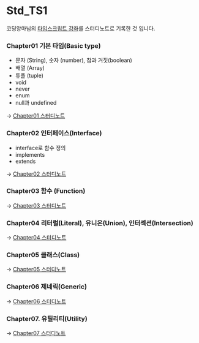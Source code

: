 # Std_TS1

코딩앙마님의 [타입스크립트 강좌](https://www.youtube.com/watch?v=5oGAkQsGWkc&list=PLZKTXPmaJk8KhKQ_BILr1JKCJbR0EGlx0)를 스터디노트로 기록한 것 입니다.



### Chapter01 기본 타입(Basic type)

- 문자 (String), 숫자 (number), 참과 거짓(boolean)
- 배열 (Array)
- 튜플 (tuple)
- void
- never
- enum
- null과 undefined

→ [Chapter01 스터디노트](C:\Users\aiden\Desktop\Std_TS1\Chapter01\Chapter01.md)

### Chapter02 인터페이스(Interface)

- interface로 함수 정의
- implements
- extends


→ [Chapter02 스터디노트](C:\Users\aiden\Desktop\Std_TS1\Chapter02\Chapter02.md)



### Chapter03 함수 (Function)

→ [Chapter03 스터디노트](C:\Users\aiden\Desktop\Std_TS1\Chapter03\Chapter03.md)





### Chapter04 리터럴(Literal), 유니온(Union), 인터섹션(Intersection)

→ [Chapter04 스터디노트](C:\Users\aiden\Desktop\Std_TS1\Chapter04\Chapter04.md)



### Chapter05 클래스(Class)

→ [Chapter05 스터디노트](C:\Users\aiden\Desktop\Std_TS1\Chapter05\Chapter05.md)



### Chapter06 제네릭(Generic)

→ [Chapter06 스터디노트](C:\Users\aiden\Desktop\Std_TS1\Chapter06\Chapter06.md)



### Chapter07. 유틸리티(Utility)

→ [Chapter07 스터디노트](C:\Users\aiden\Desktop\Std_TS1\Chapter07\Chapter07.md)

